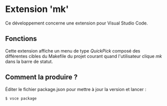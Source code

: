 # Extension 'mk'

Ce développement concerne une extension pour Visual Studio Code.

## Fonctions

Cette extension affiche un menu de type *QuickPick* composé des différentes cibles du Makefile du projet courant quand l'utilisateur clique *mk* dans la barre de statut.

## Comment la produire ?

Éditer le fichier package.json pour mettre à jour la version et lancer :

    $ vsce package
